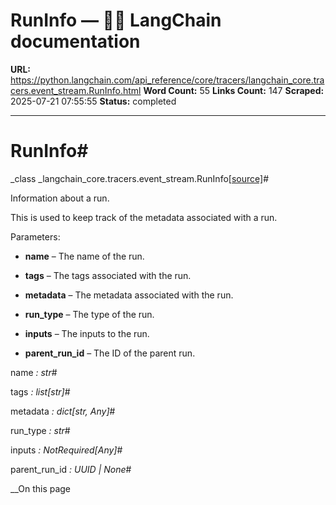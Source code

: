 # RunInfo — 🦜🔗 LangChain  documentation

**URL:** https://python.langchain.com/api_reference/core/tracers/langchain_core.tracers.event_stream.RunInfo.html
**Word Count:** 55
**Links Count:** 147
**Scraped:** 2025-07-21 07:55:55
**Status:** completed

---

# RunInfo\#

_class _langchain\_core.tracers.event\_stream.RunInfo[\[source\]](https://python.langchain.com/api_reference/_modules/langchain_core/tracers/event_stream.html#RunInfo)\#     

Information about a run.

This is used to keep track of the metadata associated with a run.

Parameters:     

  * **name** – The name of the run.

  * **tags** – The tags associated with the run.

  * **metadata** – The metadata associated with the run.

  * **run\_type** – The type of the run.

  * **inputs** – The inputs to the run.

  * **parent\_run\_id** – The ID of the parent run.

name _: str_\#     

tags _: list\[str\]_\#     

metadata _: dict\[str, Any\]_\#     

run\_type _: str_\#     

inputs _: NotRequired\[Any\]_\#     

parent\_run\_id _: UUID | None_\#     

__On this page
